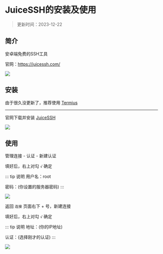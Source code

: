 # JuiceSSH的安装及使用

> 更新时间：2023-12-22


## 简介

安卓端免费的SSH工具

官网：https://juicessh.com/

![](/shell/JuiceSSH/JuiceSSH-01.png)



## 安装

由于很久没更新了，推荐使用 [Termius](./Termius.md)

---

官网下载并安装 [JuiceSSH](https://juicessh.com/changelog)


![](/shell/JuiceSSH/JuiceSSH-02.png)



## 使用

管理连接 - 认证 - 新建认证

填好后，右上对勾 `√` 确定

::: tip 说明
用户名：root

密码：(你设置的服务器密码)
:::

![](/shell/JuiceSSH/JuiceSSH-03.png)



返回 `连接` 页面右下 + 号，新建连接

填好后，右上对勾 `√` 确定

::: tip 说明
地址：(你的IP地址)

认证：(选择刚才的认证)
:::

![](/shell/JuiceSSH/JuiceSSH-04.png)




